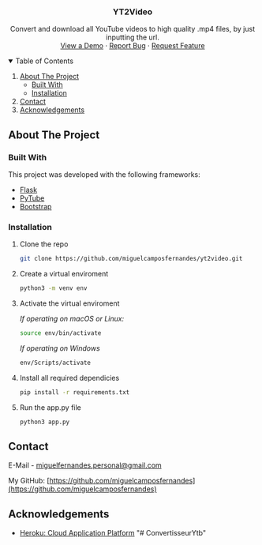 
  <h3 align="center">YT2Video</h3>

  <p align="center">
    Convert and download all YouTube videos to high quality .mp4 files, by just inputting the url.
    <br />
    <a href="https://yt2video.herokuapp.com/">View a Demo</a>
    ·
    <a href="https://github.com/miguelcamposfernandes/yt2video/issues">Report Bug</a>
    ·
    <a href="https://github.com/miguelcamposfernandes/yt2video/issues">Request Feature</a>
  </p>
</p>



<!-- TABLE OF CONTENTS -->
<details open="open">
  <summary>Table of Contents</summary>
  <ol>
    <li>
      <a href="#about-the-project">About The Project</a>
      <ul>
        <li><a href="#built-with">Built With</a></li>
        <li><a href="#installation">Installation</a></li>
      </ul>
    </li>
    <li><a href="#contact">Contact</a></li>
    <li><a href="#acknowledgements">Acknowledgements</a></li>
  </ol>
</details>



<!-- ABOUT THE PROJECT -->
## About The Project

### Built With

This project was developed with the following frameworks:

* [Flask](https://flask.palletsprojects.com/en/2.0.x/)
* [PyTube](https://github.com/pytube/pytube)
* [Bootstrap](https://getbootstrap.com)

### Installation

1. Clone the repo
   ```sh
   git clone https://github.com/miguelcamposfernandes/yt2video.git
   ```
2. Create a virtual enviroment
   ```sh
   python3 -m venv env
   ```

3. Activate the virtual enviroment

   *If operating on macOS or Linux:*
  
   ```sh
   source env/bin/activate
   ```
   *If operating on Windows*
  
   ```sh
   env/Scripts/activate
   ```
4. Install all required dependicies
   ```sh
   pip install -r requirements.txt
   ```
5. Run the app.py file
   ```sh
   python3 app.py
   ```


<!-- CONTACT -->
## Contact

E-Mail - miguelfernandes.personal@gmail.com

My GitHub: [https://github.com/miguelcamposfernandes](https://github.com/miguelcamposfernandes)



<!-- ACKNOWLEDGEMENTS -->
## Acknowledgements
* [Heroku: Cloud Application Platform](https://www.heroku.com)
"# ConvertisseurYtb" 
